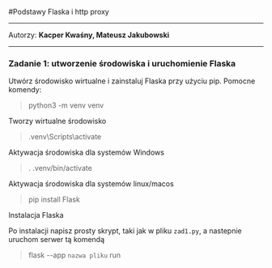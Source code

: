 #Podstawy Flaska i http proxy

***

Autorzy: **Kacper Kwaśny, Mateusz Jakubowski**

***

### Zadanie 1: utworzenie środowiska i uruchomienie Flaska
Utwórz środowisko wirtualne i zainstaluj Flaska przy użyciu pip.
Pomocne komendy:
>python3 -m venv venv

Tworzy wirtualne środowisko

> .venv\Scripts\activate 

Aktywacja środowiska dla systemów Windows

>  . .venv/bin/activate
 
Aktywacja środowiska dla systemów linux/macos

> pip install Flask

Instalacja Flaska

Po instalacji napisz prosty skrypt, taki jak w pliku `zad1.py`, a nastepnie
uruchom serwer tą komendą 

>flask --app `nazwa pliku` run